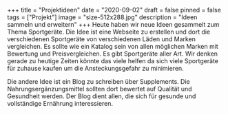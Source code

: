 +++
title = "Projektideen"
date = "2020-09-02"
draft = false
pinned = false
tags = ["Projekt"]
image = "size-512x288.jpg"
description = "Ideen sammeln und erweitern"
+++
Heute haben wir neue Ideen gesammelt zum Thema Sportgeräte. Die Idee ist eine Webseite zu erstellen und dort die verschiedenen Sportgeräte von verschiedenen Läden und Marken vergleichen. Es sollte wie ein Katalog sein von allen möglichen Marken mit Bewertung und Preisvergleichen. Es gibt Sportgeräte aller Art. Wir denken gerade zu heutige Zeiten könnte das viele helfen da sich viele Sportgeräte für zuhause kaufen um die Ansteckungsgefahr zu minimieren.

Die andere Idee ist ein Blog zu schreiben über Supplements. Die Nahrungsergänzungsmittel sollten dort bewertet auf Qualität und Gesundheit werden. Der Blog dient allen, die sich für gesunde und vollständige Ernährung interessieren.